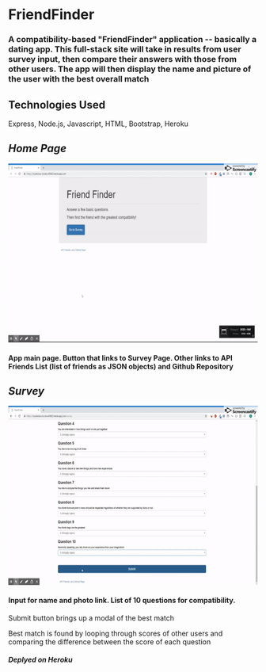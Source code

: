 # FriendFinder

### A compatibility-based "FriendFinder" application -- basically a dating app. This full-stack site will take in results from user survey input, then compare their answers with those from other users. The app will then display the name and picture of the user with the best overall match

## Technologies Used
Express, Node.js, Javascript, HTML, Bootstrap, Heroku

## *Home Page*
![GIF of home page](gifs/gif1.gif)

#### App main page. Button that links to Survey Page. Other links to API Friends List (list of friends as JSON objects) and Github Repository

## *Survey*
![GIF of survey page](gifs/gif2.gif)

#### Input for name and photo link. List of 10 questions for compatibility.
Submit button brings up a modal of the best match


Best match is found by looping through scores of other users and comparing the difference between the score of each question


##### *Deplyed on Heroku*